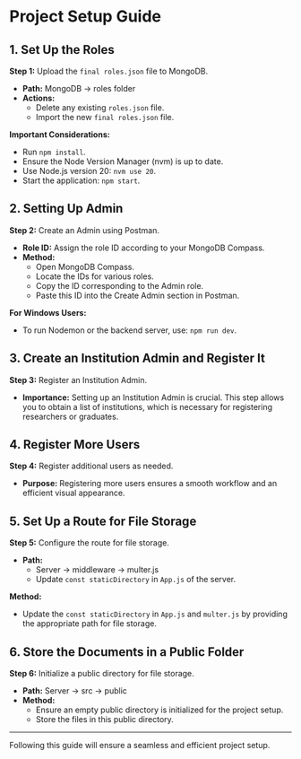 # Project Setup Guide

## 1. Set Up the Roles

**Step 1:** Upload the `final roles.json` file to MongoDB.

- **Path:** MongoDB -> roles folder
- **Actions:** 
  - Delete any existing `roles.json` file.
  - Import the new `final roles.json` file.

**Important Considerations:**
- Run `npm install`.
- Ensure the Node Version Manager (nvm) is up to date.
- Use Node.js version 20: `nvm use 20`.
- Start the application: `npm start`.

## 2. Setting Up Admin

**Step 2:** Create an Admin using Postman.

- **Role ID:** Assign the role ID according to your MongoDB Compass.
- **Method:**
  - Open MongoDB Compass.
  - Locate the IDs for various roles.
  - Copy the ID corresponding to the Admin role.
  - Paste this ID into the Create Admin section in Postman.

**For Windows Users:**
- To run Nodemon or the backend server, use: `npm run dev`.

## 3. Create an Institution Admin and Register It

**Step 3:** Register an Institution Admin.

- **Importance:** Setting up an Institution Admin is crucial. This step allows you to obtain a list of institutions, which is necessary for registering researchers or graduates.

## 4. Register More Users

**Step 4:** Register additional users as needed.

- **Purpose:** Registering more users ensures a smooth workflow and an efficient visual appearance.

## 5. Set Up a Route for File Storage

**Step 5:** Configure the route for file storage.

- **Path:** 
  - Server -> middleware -> multer.js
  - Update `const staticDirectory` in `App.js` of the server.

**Method:**
- Update the `const staticDirectory` in `App.js` and `multer.js` by providing the appropriate path for file storage.

## 6. Store the Documents in a Public Folder

**Step 6:** Initialize a public directory for file storage.

- **Path:** Server -> src -> public
- **Method:**
  - Ensure an empty public directory is initialized for the project setup.
  - Store the files in this public directory.

---

Following this guide will ensure a seamless and efficient project setup. 
